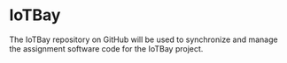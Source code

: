 # IoTBay
The IoTBay repository on GitHub will be used to synchronize and manage the assignment software code for the IoTBay project.
